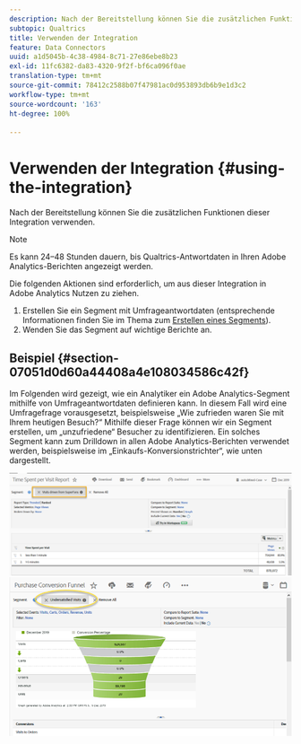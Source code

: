 ```yaml
---
description: Nach der Bereitstellung können Sie die zusätzlichen Funktionen dieser Integration verwenden.
subtopic: Qualtrics
title: Verwenden der Integration
feature: Data Connectors
uuid: a1d5045b-4c38-4984-8c71-27e86ebe8b23
exl-id: 11fc6382-da83-4320-9f2f-bf6ca096f0ae
translation-type: tm+mt
source-git-commit: 78412c2588b07f47981ac0d953893db6b9e1d3c2
workflow-type: tm+mt
source-wordcount: '163'
ht-degree: 100%

---
```


# Verwenden der Integration {#using-the-integration}

Nach der Bereitstellung können Sie die zusätzlichen Funktionen dieser Integration verwenden.

>[!NOTE]
>
>Es kann 24–48 Stunden dauern, bis Qualtrics-Antwortdaten in Ihren Adobe Analytics-Berichten angezeigt werden.

Die folgenden Aktionen sind erforderlich, um aus dieser Integration in Adobe Analytics Nutzen zu ziehen.

1. Erstellen Sie ein Segment mit Umfrageantwortdaten (entsprechende Informationen finden Sie im Thema zum [Erstellen eines Segments](https://docs.adobe.com/content/help/de-DE/analytics/components/segmentation/seg-home.html)).
1. Wenden Sie das Segment auf wichtige Berichte an.

## Beispiel {#section-07051d0d60a44408a4e108034586c42f}

Im Folgenden wird gezeigt, wie ein Analytiker ein Adobe Analytics-Segment mithilfe von Umfrageantwortdaten definieren kann. In diesem Fall wird eine Umfragefrage vorausgesetzt, beispielsweise „Wie zufrieden waren Sie mit Ihrem heutigen Besuch?“ Mithilfe dieser Frage können wir ein Segment erstellen, um „unzufriedene“ Besucher zu identifizieren. Ein solches Segment kann zum Drilldown in allen Adobe Analytics-Berichten verwendet werden, beispielsweise im „Einkaufs-Konversionstrichter“, wie unten dargestellt.

![](assets/using-1.png) ![](assets/using-2.png)
